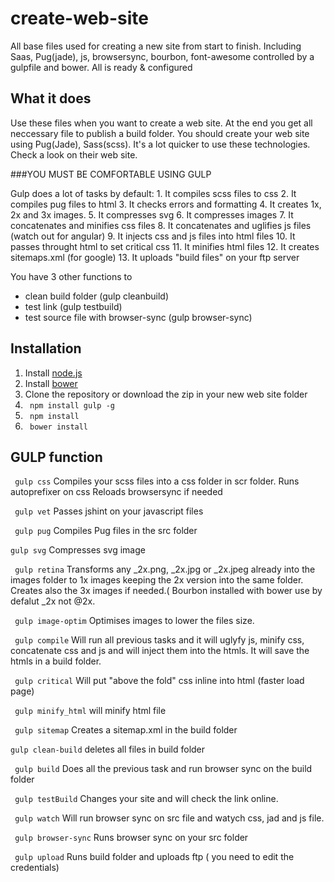 # create-web-site
All base files used for creating a new site from start to finish. Including Saas, Pug(jade), js, browsersync, bourbon, font-awesome controlled by a gulpfile and bower. All is ready & configured

## What it does
Use these files when you want to create a web site. At the end you get all neccessary file to publish a build folder. You should create your web site using Pug(Jade), Sass(scss). It's a lot quicker to use these technologies. Check a look on their web site.

###YOU MUST BE COMFORTABLE USING GULP

Gulp does a lot of tasks by default:
    1. It compiles scss files to css
    2. It compiles pug files to html
    3. It checks errors and formatting
    4. It creates 1x, 2x and 3x images.
    5. It compresses svg
    6. It compresses images
    7. It concatenates and minifies css files
    8. It concatenates and uglifies js files (watch out for angular)
    9. It injects css and js files into html files
    10. It passes throught html to set critical css
    11. It minifies html files 
    12. It creates sitemaps.xml (for google)
    13. It uploads "build files" on your ftp server
   
You have 3 other functions to 
- clean build folder (gulp cleanbuild)
- test link (gulp testbuild)
- test source file with browser-sync (gulp browser-sync)

## Installation

  1. Install [node.js](https://nodejs.org/en/ "Node.js")
  2. Install [bower](https://bower.io "Bower")
  3. Clone the repository or download the zip in your new web site folder
  4. ``` npm install gulp -g```
  5. ``` npm install```
  6. ``` bower install```
  
  
## GULP function

``` gulp css```
Compiles your scss files into a css folder in scr folder.
Runs autoprefixer on css
Reloads browsersync if needed

``` gulp vet```
Passes jshint on your javascript files

``` gulp pug```
Compiles Pug files in the src folder

```gulp svg```
Compresses svg image

``` gulp retina```
Transforms any _2x.png, _2x.jpg or _2x.jpeg already into the images folder to 1x images keeping the 2x version into the same folder.
Creates also the 3x images if needed.( Bourbon installed with bower use by defalut _2x not @2x.

``` gulp image-optim```
Optimises images to lower the files size.

``` gulp compile```
Will run all previous tasks and it will uglyfy js, minify css, concatenate css and js and will inject them into the htmls. It will save the htmls in a build folder. 

``` gulp critical```
Will put "above the fold" css inline into html (faster load page)

``` gulp minify_html```
will minify html file

``` gulp sitemap```
Creates a sitemap.xml in the build folder

```gulp clean-build```
deletes all files in build folder

``` gulp build```
Does all the previous task and run browser sync on the build folder

``` gulp testBuild```
Changes your site and will check the link online.

``` gulp watch```
Will run browser sync on src file and watych css, jad and js file.

``` gulp browser-sync```
Runs browser sync on your src folder

``` gulp upload```
Runs build folder and uploads ftp ( you need to edit the credentials)



